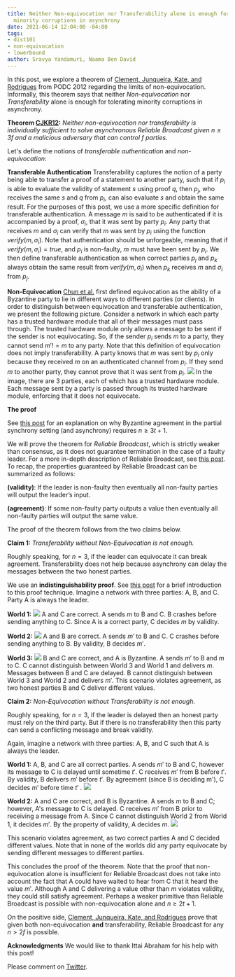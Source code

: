 ```yaml
---
title: Neither Non-equivocation nor Transferability alone is enough for tolerating
  minority corruptions in asynchrony
date: 2021-06-14 12:04:00 -04:00
tags:
- dist101
- non-equivocation
- lowerbound
author: Sravya Yandamuri, Naama Ben David
---
```


In this post, we explore a theorem of [Clement, Junqueira, Kate, and Rodrigues](https://citeseerx.ist.psu.edu/viewdoc/download?doi=10.1.1.363.8415&rep=rep1&type=pdf) from PODC 2012 regarding the limits of non-equivocation. Informally, this theorem says that neither *Non-equivocation* nor *Transferability* alone is enough for tolerating minority corruptions in asynchrony.


**Theorem [CJKR12](https://citeseerx.ist.psu.edu/viewdoc/download?doi=10.1.1.363.8415&rep=rep1&type=pdf):** *Neither non-equivocation nor transferability is individually sufficient to solve asynchronous Reliable Broadcast given $n \leq 3f$ and a malicious adversary that can control $f$ parties.*


Let's define the notions of *transferable authentication* and *non-equivocation*:

**Transferable Authentication**
Transferability captures the notion of a party being able to transfer a proof of a statement to another party, such that if $p_i$ is able to evaluate the validity of statement $s$ using proof $q$, then $p_j$, who receives the same $s$ and $q$ from $p_i$, can also evaluate $s$ and obtain the same result. For the purposes of this post, we use a more specific definition for transferable authentication. A message $m$ is said to be authenticated if it is accompanied by a proof, $\sigma_i$, that it was sent by party $p_i$. Any party that receives $m$ and $\sigma_i$ can verify that $m$ was sent by $p_i$ using the function $verify(m, \sigma_{i})$. Note that authentication should be unforgeable, meaning that if $verify(m,\sigma_{i})=true$, and $p_i$ is non-faulty, $m$ must have been sent by $p_i$. We then define transferable authentication as when correct parties $p_j$ and $p_k$ always obtain the same result from $verify(m,\sigma_{i})$ when $p_k$ receives $m$ and $\sigma_i$ from $p_j$.

**Non-Equivocation**
[Chun et al.](https://dl.acm.org/doi/pdf/10.1145/1323293.1294280?casa_token=ntow64zqPTIAAAAA:R1ogvwWbiSeQHRR3LTrXt1xzEz3u__dOe_c8pb6JcKiij8xHvgV3bNFt5r-bW_1PKcvNt7EqsdSD) first defined equivocation as the ability of a Byzantine party to lie in different ways to different parties (or clients). In order to distinguish between equivocation and transferable authentication, we present the following picture. Consider a network in which each party has a trusted hardware module that all of their messages must pass through. The trusted hardware module only allows a message to be sent if the sender is not equivocating. So, if the sender $p_i$ sends $m$ to a party, they cannot send $m'!=m$ to any party. Note that this definition of equivocation does not imply transferability. A party knows that $m$ was sent by $p_i$ only because they received $m$ on an authenticated channel from $p_i$. If they send $m$ to another party, they cannot prove that it was sent from $p_i$.
![](https://i.imgur.com/bJE1Iaa.png)
In the image, there are 3 parties, each of which has a trusted hardware module. Each message sent by a party is passed through its trusted hardware module, enforcing that it does not equivocate.

**The proof**

See [this post](https://decentralizedthoughts.github.io/2019-06-25-on-the-impossibility-of-byzantine-agreement-for-n-equals-3f-in-partial-synchrony/) for an explanation on why Byzantine agreement in the partial synchrony setting (and asynchrony) requires $n\geq{3t+1}$.

We will prove the theorem for *Reliable Broadcast*, which is strictly weaker than consensus, as it does not guarantee termination in the case of a faulty leader. For a more in-depth description of Reliable Broadcast, see [this post](https://decentralizedthoughts.github.io/2020-09-19-living-with-asynchrony-brachas-reliable-broadcast/). To recap, the properties guaranteed by Reliable Broadcast can be summarized as follows:

**(validity)**: If the leader is non-faulty then eventually all non-faulty parties will output the leader’s input.

**(agreement)**: If some non-faulty party outputs a value then eventually all non-faulty parties will output the same value.

The proof of the theorem follows from the two claims below.

**Claim 1:** *Transferability without Non-Equivocation is not enough.*

Roughly speaking, for $n=3$, if the leader can equivocate it can break agreement. Transferability does not help because asynchrony can delay the messages between the two honest parties. 

We use an **indistinguishability proof**. See [this post](https://decentralizedthoughts.github.io/2019-06-25-on-the-impossibility-of-byzantine-agreement-for-n-equals-3f-in-partial-synchrony/) for a brief introduction to this proof technique. Imagine a network with three parties: A, B, and C. Party A is always the leader.

**World 1:** 
![](https://i.imgur.com/KaaCemV.png)
A and C are correct. A sends $m$ to B and C. B crashes before sending anything to C. Since A is a correct party, C decides $m$ by validity.


**World 2:** 
![](https://i.imgur.com/H5laWbd.png)
A and B are correct. A sends $m'$ to B and C. C crashes before sending anything to B. By validity, B decides $m'$.


**World 3:** 
![](https://i.imgur.com/gjfRiyw.png)
B and C are correct, and A is Byzantine. A sends $m'$ to B and $m$ to C. C cannot distinguish between World 3 and World 1 and delivers $m$. Messages between B and C are delayed. B cannot distinguish between World 3 and World 2 and delivers $m'$. This scenario violates agreement, as two honest parties B and C deliver different values.

**Claim 2:** *Non-Equivocation without Transferability is not enough.*


Roughly speaking, for $n=3$, if the leader is delayed then an honest party must rely on the third party. But if there is no transferability then this party can send a conflicting message and break validity.

Again, imagine a network with three parties: A, B, and C such that A is always the leader.

**World 1:** A, B, and C are all correct parties. A sends $m'$ to B and C, however its message to C is delayed until sometime $t'$. C receives $m'$ from B before $t'$. By validity, B delivers $m'$ before $t'$. By agreement (since B is deciding m'), C decides $m'$ before time $t'$ .
![](https://i.imgur.com/A77BbdM.png)



**World 2:** A and C are correct, and B is Byzantine. A sends $m$ to B and C; however, A's message to C is delayed. C receives $m'$ from B prior to receiving a message from A. Since C cannot distinguish World 2 from World 1, it decides $m'$. By the property of validity, A decides $m$.
![](https://i.imgur.com/WNYZMbQ.png)


This scenario violates agreement, as two correct parties A and C decided different values. Note that in none of the worlds did any party equivocate by sending different messages to different parties.

This concludes the proof of the theorem. Note that the proof that non-equivocation alone is insufficient for Reliable Broadcast does not take into account the fact that A could have waited to hear from C that it heard the value $m'$. Although A and C delivering a value other than $m$ violates validity, they could still satisfy agreement. Perhaps a weaker primitive than Reliable Broadcast is possible with non-equivocation alone and $n\geq{2t+1}$. 

On the positive side, [Clement, Junqueira, Kate, and Rodrigues](https://citeseerx.ist.psu.edu/viewdoc/download?doi=10.1.1.363.8415&rep=rep1&type=pdf) prove that given both non-equivocation **and** transferability, Reliable Broadcast for any $n > 2f$ is possible. 


**Acknowledgments** We would like to thank Ittai Abraham for his help with this post!

Please comment on [Twitter](...).
